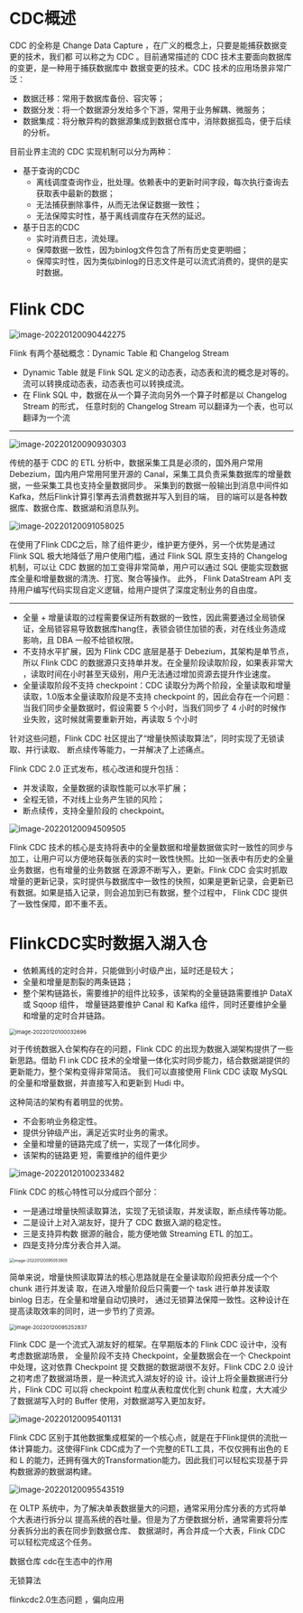 # CDC概述

CDC 的全称是 Change Data Capture ，在广义的概念上，只要是能捕获数据变更的技术，我们都 可以称之为 CDC 。目前通常描述的 CDC 技术主要面向数据库的变更，是一种用于捕获数据库中 数据变更的技术。CDC 技术的应用场景非常广泛： 

- 数据迁移：常用于数据库备份、容灾等； 
- 数据分发：将一个数据源分发给多个下游，常用于业务解耦、微服务； 
- 数据集成：将分散异构的数据源集成到数据仓库中，消除数据孤岛，便于后续的分析。

目前业界主流的 CDC 实现机制可以分为两种：

- 基于查询的CDC
  - 离线调度查询作业，批处理。依赖表中的更新时间字段，每次执行查询去获取表中最新的数据；
  -  无法捕获删除事件，从而无法保证数据一致性；
  - 无法保障实时性，基于离线调度存在天然的延迟。
- 基于日志的CDC
  - 实时消费日志，流处理。
  - 保障数据一致性，因为binlog文件包含了所有历史变更明细；
  - 保障实时性，因为类似binlog的日志文件是可以流式消费的，提供的是实时数据。

# Flink CDC

![image-20220120090442275](https://s2.loli.net/2022/01/20/QYbZMeN93gfP7xD.png)

Flink 有两个基础概念：Dynamic Table 和 Changelog Stream

- Dynamic Table 就是 Flink SQL 定义的动态表，动态表和流的概念是对等的。流可以转换成动态表，动态表也可以转换成流。
- 在 Flink SQL 中，数据在从一个算子流向另外一个算子时都是以 Changelog Stream 的形式， 任意时刻的 Changelog Stream 可以翻译为一个表，也可以翻译为一个流

---



![image-20220120090930303](https://s2.loli.net/2022/01/20/AxjiMnqNkwY1LbJ.png)

传统的基于 CDC 的 ETL 分析中，数据采集工具是必须的，国外用户常用 Debezium，国内用户常用阿里开源的 Canal，采集工具负责采集数据库的增量数据，一些采集工具也支持全量数据同步。 采集到的数据一般输出到消息中间件如Kafka，然后Flink计算引擎再去消费数据并写入到目的端， 目的端可以是各种数据库、数据仓库、数据湖和消息队列。

![image-20220120091058025](https://s2.loli.net/2022/01/20/YpZHdm5DGejQz8c.png)

在使用了Flink CDC之后，除了组件更少，维护更方便外，另一个优势是通过 Flink SQL 极大地降低了用户使用门槛，通过 Flink SQL 原生支持的 Changelog 机制，可以让 CDC 数据的加工变得非常简单，用户可以通过 SQL 便能实现数据库全量和增量数据的清洗、打宽、聚合等操作。 此外， Flink DataStream API 支持用户编写代码实现自定义逻辑，给用户提供了深度定制业务的自由度。

---

- 全量 + 增量读取的过程需要保证所有数据的一致性，因此需要通过全局锁保证，全局锁容易导致数据库hang住，表锁会锁住加锁的表，对在线业务造成影响，且 DBA 一般不给锁权限。
-  不支持水平扩展，因为 Flink CDC 底层是基于 Debezium，其架构是单节点，所以 Flink CDC 的数据源只支持单并发。在全量阶段读取阶段，如果表非常大 ，读取时间在小时甚至天级别，用户无法通过增加资源去提升作业速度。 
- 全量读取阶段不支持 checkpoint：CDC 读取分为两个阶段，全量读取和增量读取，1.0版本全量读取阶段是不支持 checkpoint 的，因此会存在一个问题：当我们同步全量数据时，假设需要 5 个小时，当我们同步了 4 小时的时候作业失败，这时候就需要重新开始，再读取 5 个小时

 针对这些问题，Flink CDC 社区提出了“增量快照读取算法”，同时实现了无锁读取、并行读取、 断点续传等能力，一并解决了上述痛点。

Flink CDC 2.0 正式发布，核心改进和提升包括：

- 并发读取，全量数据的读取性能可以水平扩展； 
- 全程无锁，不对线上业务产生锁的风险； 
- 断点续传，支持全量阶段的 checkpoint。

![image-20220120094509505](https://s2.loli.net/2022/01/20/VWP4NTaShUOxopr.png)

Flink CDC 技术的核心是支持将表中的全量数据和增量数据做实时一致性的同步与加工，让用户可以方便地获每张表的实时一致性快照。比如一张表中有历史的全量业务数据，也有增量的业务数据 在源源不断写入，更新。Flink CDC 会实时抓取增量的更新记录，实时提供与数据库中一致性的快照，如果是更新记录，会更新已有数据。如果是插入记录，则会追加到已有数据，整个过程中， Flink CDC 提供了一致性保障，即不重不丢。

# FlinkCDC实时数据入湖入仓

-  依赖离线的定时合并，只能做到小时级产出，延时还是较大； 
- 全量和增量是割裂的两条链路； 
-  整个架构链路长，需要维护的组件比较多，该架构的全量链路需要维护 DataX 或 Sqoop 组件， 增量链路要维护 Canal 和 Kafka 组件，同时还要维护全量和增量的定时合并链路。

<img src="https://s2.loli.net/2022/01/20/dnoA1pKER8acFG2.png" alt="image-20220120100032696" style="zoom: 67%;" />

对于传统数据入仓架构存在的问题，Flink CDC 的出现为数据入湖架构提供了一些新思路。借助 Fl ink CDC 技术的全增量一体化实时同步能力，结合数据湖提供的更新能力，整个架构变得非常简洁。 我们可以直接使用 Flink CDC 读取 MySQL 的全量和增量数据，并直接写入和更新到 Hudi 中。 

这种简洁的架构有着明显的优势。

- 不会影响业务稳定性。
- 提供分钟级产出，满足近实时业务的需求。
- 全量和增量的链路完成了统一，实现了一体化同步。
- 该架构的链路更 短，需要维护的组件更少

![image-20220120100233482](https://s2.loli.net/2022/01/20/1FRBJSqPM9uc3Yk.png)

Flink CDC 的核心特性可以分成四个部分：

- 一是通过增量快照读取算法，实现了无锁读取，并发读取，断点续传等功能。
- 二是设计上对入湖友好，提升了 CDC 数据入湖的稳定性。
- 三是支持异构数 据源的融合，能方便地做 Streaming ETL 的加工。
- 四是支持分库分表合并入湖。

<img src="https://s2.loli.net/2022/01/20/bcSW1YFhfpkR9ot.png" alt="image-20220120095053905" style="zoom:50%;" />

简单来说，增量快照读取算法的核心思路就是在全量读取阶段把表分成一个个 chunk 进行并发读 取，在进入增量阶段后只需要一个 task 进行单并发读取 binlog 日志，在全量和增量自动切换时， 通过无锁算法保障一致性。这种设计在提高读取效率的同时，进一步节约了资源。

<img src="C:\Users\ZWH\AppData\Roaming\Typora\typora-user-images\image-20220120095252837.png" alt="image-20220120095252837" style="zoom: 67%;" />

Flink CDC 是一个流式入湖友好的框架。在早期版本的 Flink CDC 设计中，没有考虑数据湖场景， 全量阶段不支持 Checkpoint，全量数据会在一个 Checkpoint 中处理，这对依靠 Checkpoint 提 交数据的数据湖很不友好。Flink CDC 2.0 设计之初考虑了数据湖场景，是一种流式入湖友好的设 计。设计上将全量数据进行分片，Flink CDC 可以将 checkpoint 粒度从表粒度优化到 chunk 粒度，大大减少了数据湖写入时的 Buffer 使用，对数据湖写入更加友好。

![image-20220120095401131](https://s2.loli.net/2022/01/20/Z8WlQLPURXFVt1n.png)

Flink CDC 区别于其他数据集成框架的一个核心点，就是在于Flink提供的流批一体计算能力。这使得Flink CDC成为了一个完整的ETL工具，不仅仅拥有出色的 E和 L 的能力，还拥有强大的Transformation能力。因此我们可以轻松实现基于异构数据源的数据湖构建。

![image-20220120095543519](https://s2.loli.net/2022/01/20/mFPDg1AsKjrizVb.png)

在 OLTP 系统中，为了解决单表数据量大的问题，通常采用分库分表的方式将单个大表进行拆分以 提高系统的吞吐量。但是为了方便数据分析，通常需要将分库分表拆分出的表在同步到数据仓库、 数据湖时，再合并成一个大表，Flink CDC 可以轻松完成这个任务。





数据仓库  cdc在生态中的作用

无锁算法

flinkcdc2.0生态问题 ，偏向应用

